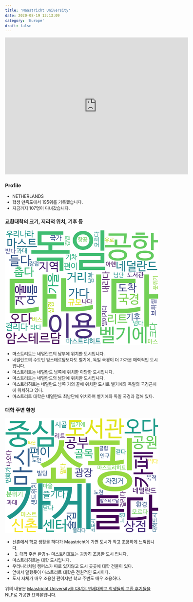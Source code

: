 ```yaml
---
title: 'Maastricht University'
date: 2020-08-19 13:13:09
category: 'Europe'
draft: false
---
```


<iframe
width="600"
height="450"
frameborder="0" style="border:0"
src="https://www.google.com/maps/embed/v1/place?key=AIzaSyC9e1AME-pVmWC4hBpFdu5S4dKzyepa3HQ&q=Maastricht+University&center=50.8471654,5.6865453&zoom=14" allowfullscreen>
</iframe>

### Profile

* NETHERLANDS
* 학생 만족도에서 195위를 기록했습니다.
* 지금까지 107명이 다녀갔습니다. 

### 교환대학의 크기, 지리적 위치, 기후 등

![gen_info-WordCloud](../univ_wordclouds_okt/gen_info/NL000010_gen_info_okt.png)

* 마스트리트는 네덜란드의 남부에 위치한 도시입니다.
* 네덜란드의 수도인 암스테르담보다도 벨기에, 독일 국경이 더 가까운 매력적인 도시입니다.
* 마스트리트는 네덜란드 남쪽에 위치한 아담한 도시입니다.
* 마스트리트는 네덜란드의 남단에 위치한 도시입니다.
* 마스트리히트는 네덜란드 남쪽 거의 끝에 위치한 도시로 벨기에와 독일의 국경근처에 위치하고 있다.
* 마스트리트 대학은 네덜란드 최남단에 위치하여 벨기에와 독일 국경과 접해 있다.


### 대학 주변 환경

![env_info-WordCloud](../univ_wordclouds_okt/env_info/NL000010_env_info_okt.png)

* 신촌에서 학교 생활을 하다가 Maastricht에 가면 도시가 작고 조용하게 느껴집니다.
* 1. 대학 주변 환경n- 마스트리흐트는 굉장히 조용한 도시 입니다.
* 마스트리히트는 대학 도시입니다.
* 우리나라처럼 캠퍼스가 따로 있지않고 도시 곳곳에 대학 건물이 있다.
* 앞에서 말했듯이 마스트리트 대학은 전원적인 도시이다.
* 도시 자체가 매우 조용한 편이지만 학교 주변도 매우 조용하다.


위의 내용은 [Maastricht University를 다녀온 연세대학교 학생들의 교환 후기들을](http://oia.yonsei.ac.kr/partner/expReport.asp?ucode=NL000010&bgbn=A) NLP로 가공한 요약본입니다. 
